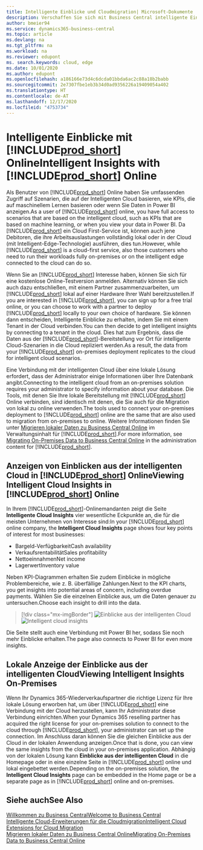 ```yaml
---
title: Intelligente Einblicke und Cloudmigration| Microsoft-Dokumente
description: Verschaffen Sie sich mit Business Central intelligente Einblicke über Ihre lokale Lösung. Erfahren Sie, wie Sie in die Cloud migrieren.
author: bmeier94
ms.service: dynamics365-business-central
ms.topic: article
ms.devlang: na
ms.tgt_pltfrm: na
ms.workload: na
ms.reviewer: edupont
ms. search.keywords: cloud, edge
ms.date: 10/01/2020
ms.author: edupont
ms.openlocfilehash: a186166e73d4c6dcda01bbda6ac2c88a18b2babb
ms.sourcegitcommit: 2e7307fbe1eb3b34d0ad9356226a19409054a402
ms.translationtype: HT
ms.contentlocale: de-AT
ms.lasthandoff: 12/17/2020
ms.locfileid: "4753734"
---
```

# <a name="intelligent-insights-with-prod_short-online"></a><span data-ttu-id="0edfe-104">Intelligente Einblicke mit [!INCLUDE[prod_short](includes/prod_short.md)] Online</span><span class="sxs-lookup"><span data-stu-id="0edfe-104">Intelligent Insights with [!INCLUDE[prod_short](includes/prod_short.md)] Online</span></span>

<span data-ttu-id="0edfe-105">Als Benutzer von [!INCLUDE[prod_short](includes/prod_short.md)] Online haben Sie umfassenden Zugriff auf Szenarien, die auf der Intelligenten Cloud basieren, wie KPIs, die auf maschinellem Lernen basieren oder wenn Sie Daten in Power BI anzeigen.</span><span class="sxs-lookup"><span data-stu-id="0edfe-105">As a user of [!INCLUDE[prod_short](includes/prod_short.md)] online, you have full access to scenarios that are based on the intelligent cloud, such as KPIs that are based on machine learning, or when you view your data in Power BI.</span></span> <span data-ttu-id="0edfe-106">Da [!INCLUDE[prod_short](includes/prod_short.md)] ein Cloud First-Service ist, können auch jene Debitoren, die ihre Arbeitsauslastungen vollständig lokal oder in der Cloud (mit Intelligent-Edge-Technologie) ausführen, dies tun.</span><span class="sxs-lookup"><span data-stu-id="0edfe-106">However, while [!INCLUDE[prod_short](includes/prod_short.md)] is a cloud-first service, also those customers who need to run their workloads fully on-premises or on the intelligent edge connected to the cloud can do so.</span></span>  

<span data-ttu-id="0edfe-107">Wenn Sie an [!INCLUDE[prod_short](includes/prod_short.md)] Interesse haben, können Sie sich für eine kostenlose Online-Testversion anmelden.  Alternativ können Sie sich auch dazu entschließen, mit einem Partner zusammenzuarbeiten, um [!INCLUDE[prod_short](includes/prod_short.md)] lokal auf einer Hardware Ihrer Wahl bereitzustellen.</span><span class="sxs-lookup"><span data-stu-id="0edfe-107">If you are interested in [!INCLUDE[prod_short](includes/prod_short.md)], you can sign up for a free trial online, or you can choose to work with a partner to deploy [!INCLUDE[prod_short](includes/prod_short.md)] locally to your own choice of hardware.</span></span> <span data-ttu-id="0edfe-108">Sie können dann entscheiden, Intelligente Einblicke zu erhalten, indem Sie mit einem Tenant in der Cloud verbinden.</span><span class="sxs-lookup"><span data-stu-id="0edfe-108">You can then decide to get intelligent insights by connecting to a tenant in the cloud.</span></span> <span data-ttu-id="0edfe-109">Dies hat zum Ergebnis, dass die Daten aus der [!INCLUDE[prod_short](includes/prod_short.md)]-Bereitstellung vor Ort für intelligente Cloud-Szenarien in die Cloud repliziert werden.</span><span class="sxs-lookup"><span data-stu-id="0edfe-109">As a result, the data from your [!INCLUDE[prod_short](includes/prod_short.md)] on-premises deployment replicates to the cloud for intelligent cloud scenarios.</span></span>  

<span data-ttu-id="0edfe-110">Eine Verbindung mit der intelligenten Cloud über eine lokale Lösung erfordert, dass der Administrator einige Informationen über Ihre Datenbank angibt.</span><span class="sxs-lookup"><span data-stu-id="0edfe-110">Connecting to the intelligent cloud from an on-premises solution requires your administrator to specify information about your database.</span></span> <span data-ttu-id="0edfe-111">Die Tools, mit denen Sie Ihre lokale Bereitstellung mit [!INCLUDE[prod_short](includes/prod_short.md)] Online verbinden, sind identisch mit denen, die Sie auch für die Migration von lokal zu online verwenden.</span><span class="sxs-lookup"><span data-stu-id="0edfe-111">The tools used to connect your on-premises deployment to [!INCLUDE[prod_short](includes/prod_short.md)] online are the same that are also used to migration from on-premises to online.</span></span> <span data-ttu-id="0edfe-112">Weitere Informationen finden Sie unter [Migrieren lokaler Daten zu Business Central Online](/dynamics365/business-central/dev-itpro/administration/migrate-data) im Verwaltungsinhalt für [!INCLUDE[prod_short](includes/prod_short.md)].</span><span class="sxs-lookup"><span data-stu-id="0edfe-112">For more information, see [Migrating On-Premises Data to Business Central Online](/dynamics365/business-central/dev-itpro/administration/migrate-data) in the administration content for [!INCLUDE[prod_short](includes/prod_short.md)].</span></span>  

## <a name="viewing-intelligent-cloud-insights-in-prod_short-online"></a><span data-ttu-id="0edfe-113">Anzeigen von Einblicken aus der intelligenten Cloud in [!INCLUDE[prod_short](includes/prod_short.md)] Online</span><span class="sxs-lookup"><span data-stu-id="0edfe-113">Viewing Intelligent Cloud Insights in [!INCLUDE[prod_short](includes/prod_short.md)] Online</span></span>

<span data-ttu-id="0edfe-114">In Ihrem [!INCLUDE[prod_short](includes/prod_short.md)]-Onlinemandanten zeigt die Seite **Intelligente Cloud Insights** vier wesentliche Eckpunkte an, die für die meisten Unternehmen von Interesse sind:</span><span class="sxs-lookup"><span data-stu-id="0edfe-114">In your [!INCLUDE[prod_short](includes/prod_short.md)] online company, the **Intelligent Cloud Insights** page shows four key points of interest for most businesses:</span></span>

- <span data-ttu-id="0edfe-115">Bargeld-Verfügbarkeit</span><span class="sxs-lookup"><span data-stu-id="0edfe-115">Cash availability</span></span>
- <span data-ttu-id="0edfe-116">Verkaufsrentabilität</span><span class="sxs-lookup"><span data-stu-id="0edfe-116">Sales profitability</span></span>
- <span data-ttu-id="0edfe-117">Nettoeinnahmen</span><span class="sxs-lookup"><span data-stu-id="0edfe-117">Net income</span></span>
- <span data-ttu-id="0edfe-118">Lagerwert</span><span class="sxs-lookup"><span data-stu-id="0edfe-118">Inventory value</span></span>

<span data-ttu-id="0edfe-119">Neben KPI-Diagrammen erhalten Sie zudem Einblicke in mögliche Problembereiche, wie z. B. überfällige Zahlungen.</span><span class="sxs-lookup"><span data-stu-id="0edfe-119">Next to the KPI charts, you get insights into potential areas of concern, including overdue payments.</span></span> <span data-ttu-id="0edfe-120">Wählen Sie die einzelnen Einblicke aus, um die Daten genauer zu untersuchen.</span><span class="sxs-lookup"><span data-stu-id="0edfe-120">Choose each insight to drill into the data.</span></span>  

> [!div class="mx-imgBorder"]
> <span data-ttu-id="0edfe-121">![Einblicke aus der intelligenten Cloud](media/across-intelligent-cloud/intelligentcloudApril19.png "Zeigt die Seite „Einblicke aus der intelligenten Cloud“ in Business Central an.")</span><span class="sxs-lookup"><span data-stu-id="0edfe-121">![Intelligent cloud insights](media/across-intelligent-cloud/intelligentcloudApril19.png "Shows the Intelligent Cloud Insights page in Business Central")</span></span>

<span data-ttu-id="0edfe-122">Die Seite stellt auch eine Verbindung mit Power BI her, sodass Sie noch mehr Einblicke erhalten.</span><span class="sxs-lookup"><span data-stu-id="0edfe-122">The page also connects to Power BI for even more insights.</span></span>

## <a name="viewing-intelligent-insights-on-premises"></a><span data-ttu-id="0edfe-123">Lokale Anzeige der Einblicke aus der intelligenten Cloud</span><span class="sxs-lookup"><span data-stu-id="0edfe-123">Viewing Intelligent Insights On-Premises</span></span>

<span data-ttu-id="0edfe-124">Wenn Ihr Dynamics 365-Wiederverkaufspartner die richtige Lizenz für Ihre lokale Lösung erworben hat, um über [!INCLUDE[prod_short](includes/prod_short.md)] eine Verbindung mit der Cloud herzustellen, kann Ihr Administrator diese Verbindung einrichten.</span><span class="sxs-lookup"><span data-stu-id="0edfe-124">When your Dynamics 365 reselling partner has acquired the right license for your on-premises solution to connect to the cloud through [!INCLUDE[prod_short](includes/prod_short.md)], your administrator can set up the connection.</span></span> <span data-ttu-id="0edfe-125">Im Anschluss daran können Sie die gleichen Einblicke aus der Cloud in der lokalen Anwendung anzeigen.</span><span class="sxs-lookup"><span data-stu-id="0edfe-125">Once that is done, you can view the same insights from the cloud in your on-premises application.</span></span> <span data-ttu-id="0edfe-126">Abhängig von der lokalen Lösung kann **Einblicke aus der intelligenten Cloud** in die Homepage oder in eine einzelne Seite in [!INCLUDE[prod_short](includes/prod_short.md)] online und lokal eingebettet werden.</span><span class="sxs-lookup"><span data-stu-id="0edfe-126">Depending on the on-premises solution, the **Intelligent Cloud Insights** page can be embedded in the Home page or be a separate page as in [!INCLUDE[prod_short](includes/prod_short.md)] online and on-premises.</span></span>  

## <a name="see-also"></a><span data-ttu-id="0edfe-127">Siehe auch</span><span class="sxs-lookup"><span data-stu-id="0edfe-127">See Also</span></span>

[<span data-ttu-id="0edfe-128">Willkommen zu Business Central</span><span class="sxs-lookup"><span data-stu-id="0edfe-128">Welcome to Business Central</span></span>](index.md)  
[<span data-ttu-id="0edfe-129">Intelligente Cloud-Erweiterungen für die Cloudmigration</span><span class="sxs-lookup"><span data-stu-id="0edfe-129">Intelligent Cloud Extensions for Cloud Migration</span></span>](ui-extensions-data-replication.md)  
[<span data-ttu-id="0edfe-130">Migrieren lokaler Daten zu Business Central Online</span><span class="sxs-lookup"><span data-stu-id="0edfe-130">Migrating On-Premises Data to Business Central Online</span></span>](/dynamics365/business-central/dev-itpro/administration/migrate-data)  
